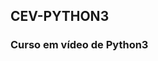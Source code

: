 [logo]: https://www.youtube.com/@CursoemVideo/playlists
 ## CEV-PYTHON3
 ### Curso em vídeo de Python3
